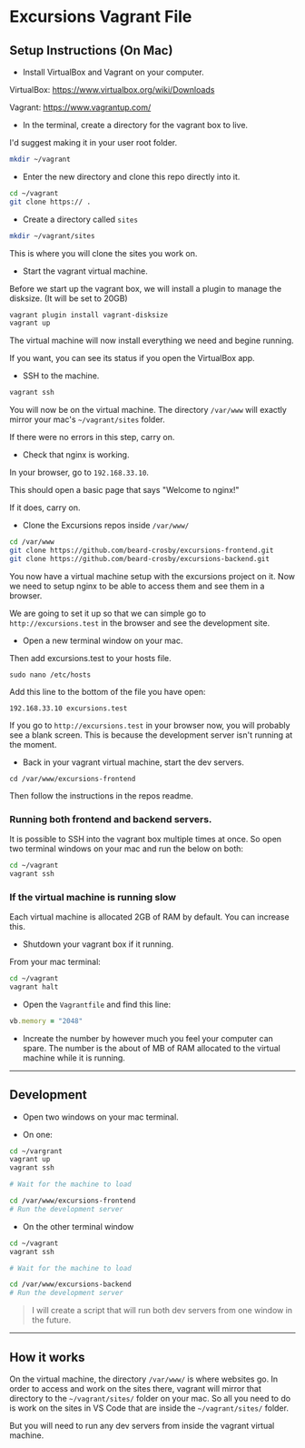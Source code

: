 # Excursions Vagrant File

## Setup Instructions (On Mac)
- Install VirtualBox and Vagrant on your computer.

VirtualBox: https://www.virtualbox.org/wiki/Downloads

Vagrant: https://www.vagrantup.com/

- In the terminal, create a directory for the vagrant box to live.

I'd suggest making it in your user root folder.

```sh
mkdir ~/vagrant
```

- Enter the new directory and clone this repo directly into it.

```sh
cd ~/vagrant
git clone https:// .
```

- Create a directory called `sites`

```sh
mkdir ~/vagrant/sites
```

This is where you will clone the sites you work on.

- Start the vagrant virtual machine.

Before we start up the vagrant box, we will install a plugin to manage the disksize. (It will be set to 20GB)

```bash
vagrant plugin install vagrant-disksize
vagrant up
```

The virtual machine will now install everything we need and begine running.

If you want, you can see its status if you open the VirtualBox app.

- SSH to the machine.

```sh
vagrant ssh
```

You will now be on the virtual machine. The directory `/var/www` will exactly mirror your mac's `~/vagrant/sites` folder.

If there were no errors in this step, carry on.

- Check that nginx is working.

In your browser, go to `192.168.33.10`.

This should open a basic page that says "Welcome to nginx!"

If it does, carry on.

- Clone the Excursions repos inside `/var/www/`

```sh
cd /var/www
git clone https://github.com/beard-crosby/excursions-frontend.git
git clone https://github.com/beard-crosby/excursions-backend.git
```

You now have a virtual machine setup with the excursions project on it. Now we need to setup nginx to be able to access them and see them in a browser.

We are going to set it up so that we can simple go to `http://excursions.test` in the browser and see the development site.

- Open a new terminal window on your mac.

Then add excursions.test to your hosts file.

```
sudo nano /etc/hosts
```

Add this line to the bottom of the file you have open:
```
192.168.33.10 excursions.test
```

If you go to `http://excursions.test` in your browser now, you will probably see a blank screen. This is because the development server isn't running at the moment.

- Back in your vagrant virtual machine, start the dev servers.

```
cd /var/www/excursions-frontend
```

Then follow the instructions in the repos readme.

### Running both frontend and backend servers.
It is possible to SSH into the vagrant box multiple times at once. So open two terminal windows on your mac and run the below on both:

```sh
cd ~/vagrant
vagrant ssh
```

### If the virtual machine is running slow
Each virtual machine is allocated 2GB of RAM by default. You can increase this.

- Shutdown your vagrant box if it running.

From your mac terminal:
```sh
cd ~/vagrant
vagrant halt
```

- Open the `Vagrantfile` and find this line:

```ruby
vb.memory = "2048"
```

- Increate the number by however much you feel your computer can spare. The number is the about of MB of RAM allocated to the virtual machine while it is running.

---

## Development

- Open two windows on your mac terminal.

- On one:
```sh
cd ~/vargrant
vagrant up
vagrant ssh

# Wait for the machine to load

cd /var/www/excursions-frontend
# Run the development server
```

- On the other terminal window
```sh
cd ~/vagrant
vagrant ssh

# Wait for the machine to load

cd /var/www/excursions-backend
# Run the development server
```

> I will create a script that will run both dev servers from one window in the future.

---

## How it works

On the virtual machine, the directory `/var/www/` is where websites go. In order to access and work on the sites there, vagrant will mirror that directory to the `~/vagrant/sites/` folder on your mac. So all you need to do is work on the sites in VS Code that are inside the `~/vagrant/sites/` folder.

But you will need to run any dev servers from inside the vagrant virtual machine.
